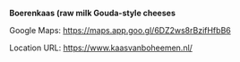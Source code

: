 
**Boerenkaas (raw milk Gouda-style cheeses**

Google Maps:
https://maps.app.goo.gl/6DZ2ws8rBzifHfbB6

Location URL: https://www.kaasvanboheemen.nl/